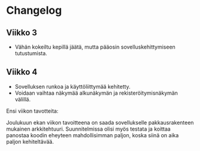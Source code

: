 # Changelog

## Viikko 3

- Vähän kokeiltu kepillä jäätä, mutta pääosin sovelluskehittymiseen tutustumista.

## Viikko 4

- Sovelluksen runkoa ja käyttöliittymää kehitetty.
- Voidaan vaihtaa näkymää alkunäkymän ja rekisteröitymisnäkymän välillä.

Ensi viikon tavotteita:

Joulukuun ekan viikon tavoitteena on saada sovellukselle pakkausrakenteen mukainen arkkitehtuuri. Suunnitelmissa olisi myös testata ja koittaa panostaa koodin eheyteen mahdollisimman paljon, koska siinä on aika paljon kehiteltävää.